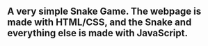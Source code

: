 ## A very simple Snake Game. The webpage is made with HTML/CSS, and the Snake and everything else is made with JavaScript.